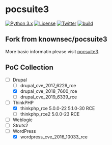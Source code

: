 # pocsuite3

[![Python 3.x](https://img.shields.io/badge/python-3.x-yellow.svg)](https://www.python.org/) [![License](https://img.shields.io/badge/license-GPLv2-red.svg)](https://raw.githubusercontent.com/knownsec/Pocsuite/master/docs/COPYING) [![Twitter](https://img.shields.io/badge/twitter-@seebug-blue.svg)](https://twitter.com/seebug_team) [![build](https://api.travis-ci.org/knownsec/pocsuite3.svg)](https://travis-ci.org/knownsec/pocsuite3)

## Fork from knownsec/pocsuite3

More basic informatin please visit [pocsuite3](https://github.com/knownsec/pocsuite3).

## PoC Collection

- [ ] Drupal
    - [ ] drupal_cve_2017_6229_rce
    - [X] drupal_cve_2018_7600_rce
    - [ ] drupal_cve_2019_6339_rce
- [ ] ThinkPHP
    - [X] thinkphp_rce 5.0.0-22 5.1.0-30 RCE
    - [ ] thinkphp_rce2 5.0.0-23 RCE
- [ ] Weblogic
- [ ] Struts2
- [ ] WordPress
    - [X] wordpress_cve_2016_10033_rce
